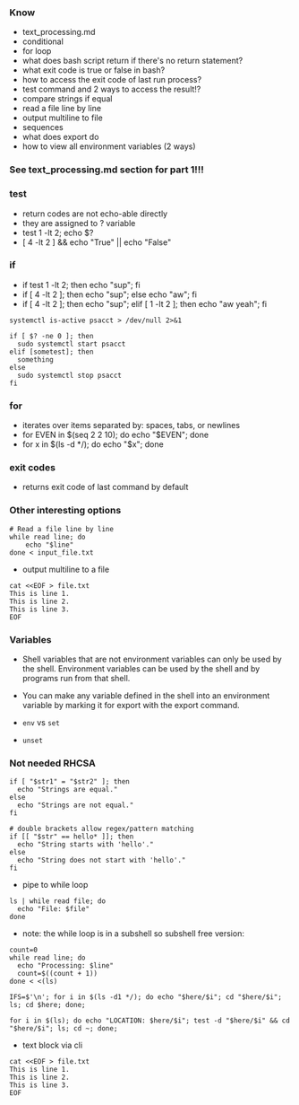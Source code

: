 ### Know
* text_processing.md
* conditional
* for loop
* what does bash script return if there's no return statement?
* what exit code is true or false in bash?
* how to access the exit code of last run process?
* test command and 2 ways to access the result!?
* compare strings if equal
* read a file line by line
* output multiline to file
* sequences
* what does export do
* how to view all environment variables (2 ways)

### See text_processing.md section for part 1!!!

### test
* return codes are not echo-able directly
* they are assigned to ? variable
* test 1 -lt 2; echo $?
* [ 4 -lt 2 ] && echo "True" || echo "False"


### if
* if test 1 -lt 2; then echo "sup"; fi
* if [ 4 -lt 2 ]; then echo "sup"; else  echo "aw"; fi
* if [ 4 -lt 2 ]; then echo "sup"; elif [ 1 -lt 2 ]; then  echo "aw yeah"; fi

```
systemctl is-active psacct > /dev/null 2>&1

if [ $? -ne 0 ]; then
  sudo systemctl start psacct
elif [sometest]; then
  something
else
  sudo systemctl stop psacct
fi
```

### for
* iterates over items separated by: spaces, tabs, or newlines
* for EVEN in $(seq 2 2 10); do echo "$EVEN"; done
* for x in $(ls -d */); do echo "$x"; done

### exit codes
* returns exit code of last command by default

### Other interesting options
```
# Read a file line by line
while read line; do
    echo "$line"
done < input_file.txt
```

* output multiline to a file
```
cat <<EOF > file.txt
This is line 1.
This is line 2.
This is line 3.
EOF
```

### Variables
* Shell variables that are not environment variables can only be used by the shell. Environment
variables can be used by the shell and by programs run from that shell.
* You can make any variable defined in the shell into an environment variable by marking it for
export with the export command.

* `env` vs `set`
* `unset`


### Not needed RHCSA

```
if [ "$str1" = "$str2" ]; then
  echo "Strings are equal."
else
  echo "Strings are not equal."
fi

# double brackets allow regex/pattern matching
if [[ "$str" == hello* ]]; then
  echo "String starts with 'hello'."
else
  echo "String does not start with 'hello'."
fi
```



* pipe to while loop
```
ls | while read file; do
  echo "File: $file"
done
```
* note: the while loop is in a subshell so subshell free version:
```
count=0
while read line; do
  echo "Processing: $line"
  count=$((count + 1))
done < <(ls)
```

```
IFS=$'\n'; for i in $(ls -d1 */); do echo "$here/$i"; cd "$here/$i"; ls; cd $here; done;
```

```
for i in $(ls); do echo "LOCATION: $here/$i"; test -d "$here/$i" && cd "$here/$i"; ls; cd ~; done;
```

* text block via cli
```
cat <<EOF > file.txt
This is line 1.
This is line 2.
This is line 3.
EOF
```

